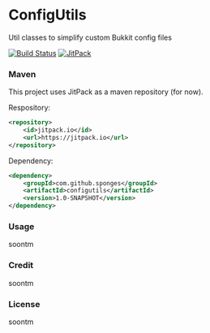 # ConfigUtils
Util classes to simplify custom Bukkit config files

[![Build Status](https://travis-ci.org/Sponges/ConfigUtils.svg?branch=master)](https://travis-ci.org/Sponges/ConfigUtils)
[![JitPack](https://jitpack.io/v/sponges/configutils.svg)](https://jitpack.io/#sponges/configutils)

### Maven
This project uses JitPack as a maven repository (for now).

Respository:
```xml
<repository>
    <id>jitpack.io</id>
    <url>https://jitpack.io</url>
</repository>
```

Dependency:
```xml
<dependency>
    <groupId>com.github.sponges</groupId>
    <artifactId>configutils</artifactId>
    <version>1.0-SNAPSHOT</version>
</dependency>
```

### Usage
soontm

### Credit
soontm

### License
soontm